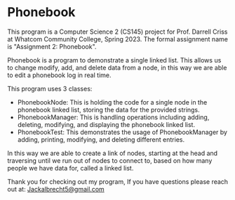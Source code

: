 # Phonebook
This program is a Computer Science 2 (CS145) project for Prof. Darrell Criss at Whatcom Community College, Spring 2023.
The formal assignment name is "Assignment 2: Phonebook".

Phonebook is a program to demonstrate a single linked list. This allows us to change modify, add, and delete data from a node, in this way we are able to edit a phonebook log in real time.

This program uses 3 classes:
- PhonebookNode: This is holding the code for a single node in the phonebook linked list, storing the data for the provided strings.
- PhonebookManager: This is handling operations including adding, deleting, modifying, and displaying the phonebook linked list.
- PhonebookTest: This demonstrates the usage of PhonebookManager by adding, printing, modifying, and deleting different entries.

In this way we are able to create a link of nodes, starting at the head and traversing until we run out of nodes to connect to, based on how many people we have data for, called a linked list.

Thank you for checking out my program, 
If you have questions please reach out at: Jackalbrecht5@gmail.com
